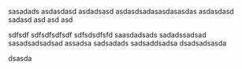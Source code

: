 sasadads
asdasdasd
asdadsasd
asdasdsadasasdasasdas
asdasdasd
sadasd
asd
asd
asd

sdfsdf
sdfsdfsdfsdf
sdfsdsdfsfd
saasdadsads
sadadssadsad
sasadsadsadsad
assadsa
sadsadads
sadsaddsadsa
dsadsadsasda

dsasda